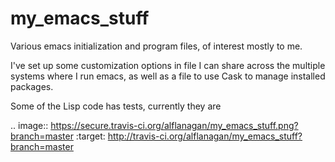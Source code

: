 my_emacs_stuff
==============

Various emacs initialization and program files, of interest mostly to me.

I've set up some customization options in file I can share across the
multiple systems where I run emacs, as well as a file to use Cask to
manage installed packages.

Some of the Lisp code has tests, currently they are

.. image:: https://secure.travis-ci.org/alflanagan/my_emacs_stuff.png?branch=master
   :target: http://travis-ci.org/alflanagan/my_emacs_stuff?branch=master

